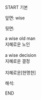 START
기본

앞면:
wise


뒷면:
<div>a wise old man </div><div>지혜로운 노인</div><div><br></div><div><div>a wise decision </div><div>지혜로운 결정</div></div><div><br></div><div>지혜로운[현명한]</div>


해석:
<!--ID: 1746614454979-->
END